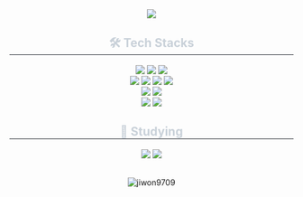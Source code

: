 <div align= "center">
    <img src="https://capsule-render.vercel.app/api?type=rounded&color=gradient&height=120&text=Jiwon's%20Github&animation=&fontColor=ffffff&fontSize=50" />
    </div>
    <div align= "center">
    <h2 style="border-bottom: 1px solid #21262d; color: #c9d1d9;"> 🛠️ Tech Stacks </h2> 
    <div style="margin: 0 auto; text-align: center;" align= "center">
        <img src="https://img.shields.io/badge/Spring-6DB33F?style=for-the-badge&logo=Spring&logoColor=white">
        <img src="https://img.shields.io/badge/React-61DAFB?style=for-the-badge&logo=React&logoColor=white">
          <img src="https://img.shields.io/badge/Python-3776AB?style=for-the-badge&logo=Python&logoColor=white"> <br>
        <img src="https://img.shields.io/badge/Javascript-F7DF1E?style=for-the-badge&logo=Javascript&logoColor=white">
         <img src="https://img.shields.io/badge/CSS3-1572B6?style=for-the-badge&logo=CSS3&logoColor=white">
        <img src="https://img.shields.io/badge/HTML5-E34F26?style=for-the-badge&logo=HTML5&logoColor=white">
        <img src="https://img.shields.io/badge/Node.js-339933?style=for-the-badge&logo=Node.js&logoColor=white">
          <br/>
        <img src="https://img.shields.io/badge/MySQL-4479A1?style=for-the-badge&logo=MySQL&logoColor=white">
          <img src="https://img.shields.io/badge/MongoDB-47A248?style=for-the-badge&logo=MongoDB&logoColor=white"> <br>
        <img src="https://img.shields.io/badge/Jenkins-D24939?style=for-the-badge&logo=Jenkins&logoColor=white">
          <img src="https://img.shields.io/badge/Docker-2496ED?style=for-the-badge&logo=Docker&logoColor=white">
        <h2 style="border-bottom: 1px solid #21262d; color: #c9d1d9;"> 📖 Studying</h2>
        <img src="https://img.shields.io/badge/Spring-6DB33F?style=for-the-badge&logo=Spring&logoColor=white">
        <img src="https://img.shields.io/badge/PyTorch-EE4C2C?style=for-the-badge&logo=PyTorch&logoColor=white">
          </div>
    </div>
    <br>
  <div align= "center"> <p><img align="center" src="https://github-readme-stats.vercel.app/api/top-langs?username=jiwon9709&show_icons=true&locale=en&layout=compact" alt="jiwon9709" /></p> </div> 
  <!--
  <div align= "center">
    <h2 style="border-bottom: 1px solid #21262d; color: #c9d1d9;"> 🧑‍💻 Contact me </h2>
    <div align= "center"> <a href=jennyou9709@naver.com> 
        <img src="https://img.shields.io/badge/Naver-03C75A?style=for-the-badge&logo=Naver&logoColor=white"> 
        </a>
    <a href=mailto:jennyou97@gmail.com> <img src="https://img.shields.io/badge/Gmail-EA4335?style=for-the-badge&logo=Gmail&logoColor=white&link=mailto:jennyou97@gmail.com"> </a>
    </div>
